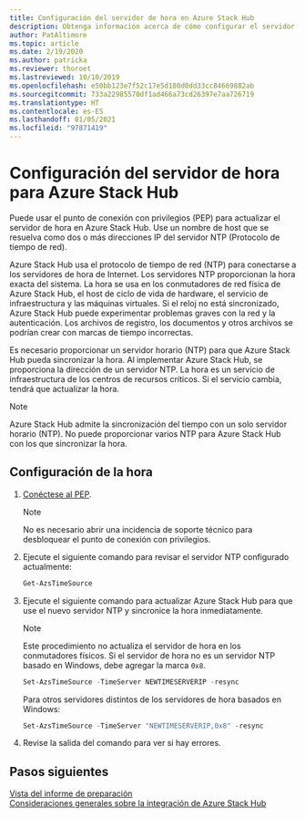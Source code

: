 ```yaml
---
title: Configuración del servidor de hora en Azure Stack Hub
description: Obtenga información acerca de cómo configurar el servidor de hora en Azure Stack Hub.
author: PatAltimore
ms.topic: article
ms.date: 2/19/2020
ms.author: patricka
ms.reviewer: thoroet
ms.lastreviewed: 10/10/2019
ms.openlocfilehash: e50bb123e7f52c17e5d180d0dd33cc84669882ab
ms.sourcegitcommit: 733a22985570df1ad466a73cd26397e7aa726719
ms.translationtype: HT
ms.contentlocale: es-ES
ms.lasthandoff: 01/05/2021
ms.locfileid: "97871419"
---
```

# <a name="configure-the-time-server-for-azure-stack-hub"></a>Configuración del servidor de hora para Azure Stack Hub

Puede usar el punto de conexión con privilegios (PEP) para actualizar el servidor de hora en Azure Stack Hub. Use un nombre de host que se resuelva como dos o más direcciones IP del servidor NTP (Protocolo de tiempo de red).

Azure Stack Hub usa el protocolo de tiempo de red (NTP) para conectarse a los servidores de hora de Internet. Los servidores NTP proporcionan la hora exacta del sistema. La hora se usa en los conmutadores de red física de Azure Stack Hub, el host de ciclo de vida de hardware, el servicio de infraestructura y las máquinas virtuales. Si el reloj no está sincronizado, Azure Stack Hub puede experimentar problemas graves con la red y la autenticación. Los archivos de registro, los documentos y otros archivos se podrían crear con marcas de tiempo incorrectas.

Es necesario proporcionar un servidor horario (NTP) para que Azure Stack Hub pueda sincronizar la hora. Al implementar Azure Stack Hub, se proporciona la dirección de un servidor NTP. La hora es un servicio de infraestructura de los centros de recursos críticos. Si el servicio cambia, tendrá que actualizar la hora.

> [!NOTE]
> Azure Stack Hub admite la sincronización del tiempo con un solo servidor horario (NTP). No puede proporcionar varios NTP para Azure Stack Hub con los que sincronizar la hora.

## <a name="configure-time"></a>Configuración de la hora

1. [Conéctese al PEP](azure-stack-privileged-endpoint.md).
    > [!Note]  
    > No es necesario abrir una incidencia de soporte técnico para desbloquear el punto de conexión con privilegios.

2. Ejecute el siguiente comando para revisar el servidor NTP configurado actualmente:

    ```PowerShell
    Get-AzsTimeSource
    ```

3. Ejecute el siguiente comando para actualizar Azure Stack Hub para que use el nuevo servidor NTP y sincronice la hora inmediatamente.

    > [!Note]  
    > Este procedimiento no actualiza el servidor de hora en los conmutadores físicos. Si el servidor de hora no es un servidor NTP basado en Windows, debe agregar la marca `0x8`.

    ```PowerShell
    Set-AzsTimeSource -TimeServer NEWTIMESERVERIP -resync
    ```

    Para otros servidores distintos de los servidores de hora basados en Windows:

    ```PowerShell
    Set-AzsTimeSource -TimeServer "NEWTIMESERVERIP,0x8" -resync
    ```

4. Revise la salida del comando para ver si hay errores.


## <a name="next-steps"></a>Pasos siguientes

[Vista del informe de preparación](azure-stack-validation-report.md)  
[Consideraciones generales sobre la integración de Azure Stack Hub](azure-stack-datacenter-integration.md)  
